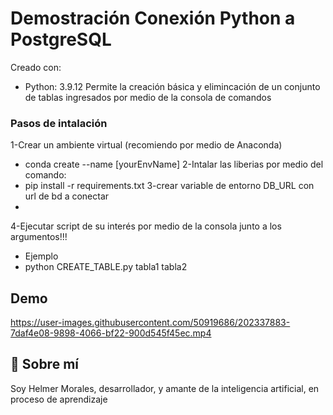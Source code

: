 # Demostración Conexión Python a PostgreSQL

Creado con: 
- Python: 3.9.12
Permite la creación básica y elimincación de un conjunto de tablas ingresados por medio de la consola de comandos

### Pasos de intalación 
1-Crear un ambiente virtual (recomiendo por medio de Anaconda)
- conda create --name [yourEnvName]
2-Intalar las liberias por medio del comando: 
- pip install -r requirements.txt
3-crear variable de entorno DB_URL con url de bd a conectar
-
4-Ejecutar script de su interés por medio de la consola junto a los argumentos!!!
- Ejemplo
- python CREATE_TABLE.py tabla1 tabla2


## Demo 



https://user-images.githubusercontent.com/50919686/202337883-7daf4e08-9898-4066-bf22-900d545f45ec.mp4


## 🚀 Sobre mí
Soy Helmer Morales, desarrollador, y amante de la inteligencia artificial, en proceso de aprendizaje


